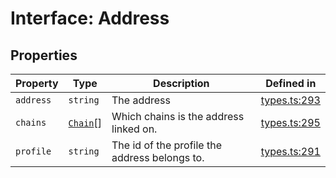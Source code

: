 # Interface: Address

## Properties

| Property | Type | Description | Defined in |
| ------ | ------ | ------ | ------ |
| `address` | `string` | The address | [types.ts:293](https://github.com/monerium/js-monorepo/blob/main/packages/sdk/src/types.ts#L293) |
| `chains` | [`Chain`](/docs/packages/sdk/type-aliases/Chain.md)[] | Which chains is the address linked on. | [types.ts:295](https://github.com/monerium/js-monorepo/blob/main/packages/sdk/src/types.ts#L295) |
| `profile` | `string` | The id of the profile the address belongs to. | [types.ts:291](https://github.com/monerium/js-monorepo/blob/main/packages/sdk/src/types.ts#L291) |
